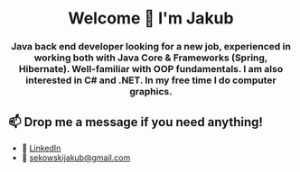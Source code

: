 <h1 align="center"> Welcome 👋 I'm Jakub</h1>

<h3 align="center">
 Java back end developer looking for a new job, experienced in working both with Java Core & Frameworks (Spring, Hibernate).
 Well-familiar with OOP fundamentals. 
 I am also interested in C# and .NET.
 In my free time I do computer graphics.
 <br>
</h3>

## 📫 Drop me a message if you need anything!

- 💼 [LinkedIn](https://www.linkedin.com/in/jakub-sękowski-6296b9330/)
- 📧 sekowskijakub@gmail.com
<!--
**QbaSekowski/QbaSekowski** is a ✨ _special_ ✨ repository because its `README.md` (this file) appears on your GitHub profile.

Here are some ideas to get you started:

- 🔭 I’m currently working on ...
- 🌱 I’m currently learning ...
- 👯 I’m looking to collaborate on ...
- 🤔 I’m looking for help with ...
- 💬 Ask me about ...
- 📫 How to reach me: ...
- 😄 Pronouns: ...
- ⚡ Fun fact: ...
-->
